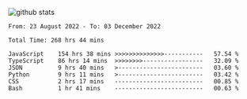 
![github stats](https://github-readme-stats.vercel.app/api?username=realmahd1&show_icons=true&theme=codeSTACKr&hide_rank=true&count_private=true)

<!--START_SECTION:waka-->

```text
From: 23 August 2022 - To: 03 December 2022

Total Time: 268 hrs 44 mins

JavaScript    154 hrs 38 mins >>>>>>>>>>>>>>-----------   57.54 %
TypeScript    86 hrs 14 mins  >>>>>>>>-----------------   32.09 %
JSON          9 hrs 40 mins   >------------------------   03.60 %
Python        9 hrs 11 mins   >------------------------   03.42 %
CSS           2 hrs 17 mins   -------------------------   00.85 %
Bash          1 hr 41 mins    -------------------------   00.63 %
```

<!--END_SECTION:waka-->
